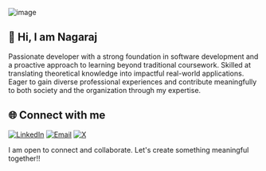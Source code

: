 ![image](https://github.com/user-attachments/assets/e0e1b026-2d80-4505-b912-a10015317268)
## 👋 Hi, I am Nagaraj

Passionate developer with a strong foundation in software development and a proactive approach to learning beyond traditional coursework. Skilled at translating theoretical knowledge into impactful real-world applications. Eager to gain diverse professional experiences and contribute meaningfully to both society and the organization through my expertise.


## 🌐 Connect with me
[![LinkedIn](https://img.shields.io/badge/LinkedIn-0077B5?style=for-the-badge&logo=linkedin&logoColor=white)](https://www.linkedin.com/in/nagaraj-sori-a5b903248)
[![Email](https://img.shields.io/badge/Email-D14836?style=for-the-badge&logo=gmail&logoColor=white)](mailto:nagarajsori9538@gmail.com)
[![X](https://img.shields.io/badge/X-000000?style=for-the-badge&logo=x&logoColor=white)](https://x.com/NagarajSor4056)


I am open to connect and collaborate. Let's create something meaningful together!!
<!--
**nagarajsori/nagarajsori** is a ✨ _special_ ✨ repository because its `README.md` (this file) appears on your GitHub profile.

Here are some ideas to get you started:

- 🔭 I’m currently working on ...
- 🌱 I’m currently learning ...
- 👯 I’m looking to collaborate on ...
- 🤔 I’m looking for help with ...
- 💬 Ask me about ...
- 📫 How to reach me: ...
- 😄 Pronouns: ...
- ⚡ Fun fact: ...
-->
